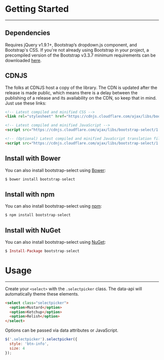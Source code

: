 # Getting Started

---

## Dependencies

Requires jQuery v1.9.1+, Bootstrap’s dropdown.js component, and Bootstrap's CSS. If you're not already using Bootstrap in your project, a precompiled version of the Bootstrap v3.3.7 minimum requirements can be downloaded [here](https://getbootstrap.com/docs/3.3/customize/?id=7830063837006f6fc84f).

## CDNJS

The folks at CDNJS host a copy of the library. The CDN is updated after the release is made public, which means there is a delay between the publishing of a release and its availability on the CDN, so keep that in mind. Just use these links:

```html
<!-- Latest compiled and minified CSS -->
<link rel="stylesheet" href="https://cdnjs.cloudflare.com/ajax/libs/bootstrap-select/1.13.1/css/bootstrap-select.min.css">

<!-- Latest compiled and minified JavaScript -->
<script src="https://cdnjs.cloudflare.com/ajax/libs/bootstrap-select/1.13.1/js/bootstrap-select.min.js"></script>

<!-- (Optional) Latest compiled and minified JavaScript translation files -->
<script src="https://cdnjs.cloudflare.com/ajax/libs/bootstrap-select/1.13.1/js/i18n/defaults-*.min.js"></script>
```

## Install with Bower

You can also install bootstrap-select using [Bower](http://bower.io):

```elixir
$ bower install bootstrap-select
```

## Install with npm

You can also install bootstrap-select using [npm](https://www.npmjs.com/package/bootstrap-select):

```elixir
$ npm install bootstrap-select
```

## Install with NuGet

You can also install bootstrap-select using [NuGet](https://www.nuget.org/packages/bootstrap-select):

```elixir
$ Install-Package bootstrap-select
```

# Usage

---

Create your `<select>` with the `.selectpicker` class. The data-api will automatically theme these elements.

```html
<select class="selectpicker">
  <option>Mustard</option>
  <option>Ketchup</option>
  <option>Relish</option>
</select>
```

Options can be passed via data attributes or JavaScript.

```js
$('.selectpicker').selectpicker({
  style: 'btn-info',
  size: 4
});
```


